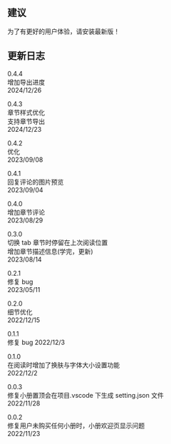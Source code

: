 ## 建议

为了有更好的用户体验，请安装最新版！

## 更新日志

0.4.4  
增加导出进度  
2024/12/26  

  
0.4.3  
章节样式优化  
支持章节导出  
2024/12/23


0.4.2  
优化  
2023/09/08  


0.4.1  
回复评论的图片预览  
2023/09/04  

0.4.0  
增加章节评论  
2023/08/29

0.3.0  
切换 tab 章节时停留在上次阅读位置  
增加章节描述信息(学完，更新)  
2023/08/14

0.2.1  
修复 bug  
2023/05/11

0.2.0  
细节优化  
2022/12/15

0.1.1  
修复 bug
2022/12/3

0.1.0  
在阅读时增加了换肤与字体大小设置功能  
2022/12/2

0.0.3  
修复小册置顶会在项目.vscode 下生成 setting.json 文件  
2022/11/28

0.0.2  
修复用户未购买任何小册时，小册欢迎页显示问题  
2022/11/23

